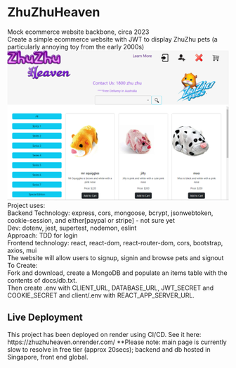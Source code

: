 # ZhuZhuHeaven
Mock ecommerce website backbone, circa 2023 <br>
Create a simple ecommerce website with JWT to display ZhuZhu pets (a particularly annoying toy from the early 2000s) <br>
![Zhuzhu](/docs/logo.png?raw=true "Home Page") <br>
Project uses: <br>
Backend Technology: express, cors, mongoose, bcrypt, jsonwebtoken, cookie-session, and either[paypal or stripe] - not sure yet<br>
	Dev: dotenv, jest, supertest, nodemon, eslint <br>
Approach: TDD for login<br>
Frontend technology: react, react-dom, react-router-dom, cors, bootstrap, axios, mui <br>
The website will allow users to signup, signin and browse pets and signout <br>
To Create: <br> Fork and download, create a MongoDB and populate an items table with the contents of docs/db.txt. <br> Then create .env with CLIENT_URL, DATABASE_URL, JWT_SECRET and COOKIE_SECRET and client/.env with REACT_APP_SERVER_URL.<br>
<h2> Live Deployment </h2>
This project has been deployed on render using CI/CD. See it here:
https://zhuzhuheaven.onrender.com/
**Please note: main page is currently slow to resolve in free tier (approx 20secs); backend and db hosted in Singapore, front end global.
